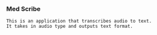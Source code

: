 ### Med Scribe
    This is an application that transcribes audio to text.
    It takes in audio type and outputs text format.
    